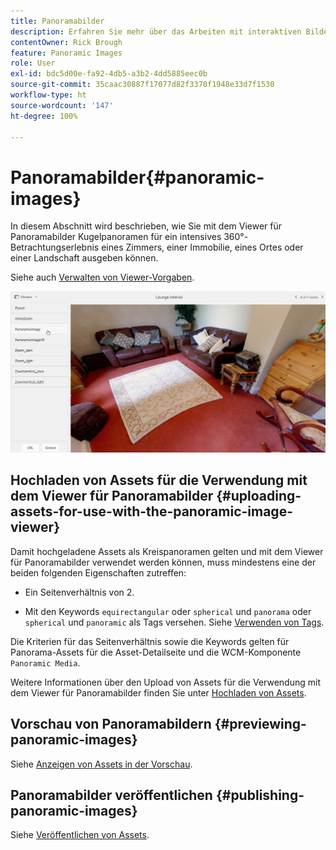 ```yaml
---
title: Panoramabilder
description: Erfahren Sie mehr über das Arbeiten mit interaktiven Bildern in Dynamic Media.
contentOwner: Rick Brough
feature: Panoramic Images
role: User
exl-id: bdc5d00e-fa92-4db5-a3b2-4dd5885eec0b
source-git-commit: 35caac30887f17077d82f3370f1948e33d7f1530
workflow-type: ht
source-wordcount: '147'
ht-degree: 100%

---
```


# Panoramabilder{#panoramic-images}

In diesem Abschnitt wird beschrieben, wie Sie mit dem Viewer für Panoramabilder Kugelpanoramen für ein intensives 360°-Betrachtungserlebnis eines Zimmers, einer Immobilie, eines Ortes oder einer Landschaft ausgeben können.

Siehe auch [Verwalten von Viewer-Vorgaben](/help/assets/dynamic-media/managing-viewer-presets.md).

![panoramic-image2](assets/panoramic-image2.png)

## Hochladen von Assets für die Verwendung mit dem Viewer für Panoramabilder {#uploading-assets-for-use-with-the-panoramic-image-viewer}

Damit hochgeladene Assets als Kreispanoramen gelten und mit dem Viewer für Panoramabilder verwendet werden können, muss mindestens eine der beiden folgenden Eigenschaften zutreffen:

* Ein Seitenverhältnis von 2.

<!--  You can override the default aspect ratio setting of 2 in CRXDE Lite at the following:
  `/conf/global/settings/cloudconfigs/dmscene7/jcr:content` -->
* Mit den Keywords `equirectangular` oder `spherical` und `panorama` oder `spherical` und `panoramic` als Tags versehen. Siehe [Verwenden von Tags](/help/sites-cloud/authoring/features/tags.md).

Die Kriterien für das Seitenverhältnis sowie die Keywords gelten für Panorama-Assets für die Asset-Detailseite und die WCM-Komponente `Panoramic Media`.

Weitere Informationen über den Upload von Assets für die Verwendung mit dem Viewer für Panoramabilder finden Sie unter [Hochladen von Assets](/help/assets/manage-digital-assets.md#uploading-assets).

<!--  NEED TO CHECK IF DM CLASSIC PART OF SKYLINE 

## Configuring Dynamic Media Classic (Scene7) {#configuring-dynamic-media-classic-scene}

For the Panoramic Image viewer to work properly within AEM, you must synchronize the Panoramic Image viewer presets with Dynamic Media Classic (Scene7) and Dynamic Media Classic (Scene7)-specific metadata so the viewer presets get updated in the JCR. To accomplish this, configure Dynamic Media Classic (Scene7) in the following manner:

1. Open the [Dynamic Media Classic desktop application](https://experienceleague.adobe.com/docs/dynamic-media-classic/using/getting-started/signing-out.html#getting-started), then sign in to your account.

1. Near the upper-right corner of the page, navigate to **[!UICONTROL Setup]** > **[!UICONTROL Application Setup]** > **[!UICONTROL Publish Setup]** > **[!UICONTROL Image Server]**.
1. On the Image Server Publish page, from the **[!UICONTROL Publish Context]** drop-down menu near the top, select **[!UICONTROL Image Serving]**.

1. On the same Image Server Publish page, locate the heading **[!UICONTROL Request Attributes]**.
1. Under the Request Attributes heading, locate **[!UICONTROL Reply Image Size Limit]**. Then, in the associated Width and Height fields, increase the maximum allowable image size for panoramic images.

   Dynamic Media Classic (Scene7) has a limit of 25,000,000 pixels. The maximum allowable size for images with a 2:1 aspect ratio is 7000 x 3500. However, for typical desktop screens, 4096 x 2048 pixels is sufficient.

   >[!NOTE]
   >
   >Only images that fall within the maximum allowable image size are supported. Requests for images that are above the size limit will result in a 403 response.

1. Under the Request Attributes heading, do the following:

    * Set Request Obfuscation Mode to **[!UICONTROL Disabled]**.
    * Set Request Locking Mode to **[!UICONTROL Disabled]**.

   These settings are necessary for using the `Panoramic Media` WCM component in AEM.

1. At the bottom of the Image Server Publish page, on the left side, select **[!UICONTROL Save]**.

1. In the lower-right corner, select **[!UICONTROL Close]**.

### Troubleshooting the Panoramic Media WCM component {#troubleshooting-the-panoramic-media-wcm-component}

If you dropped an image into the Panoramic Media component in your WCM and the component placeholder collapsed, you may want to troubleshoot the following:

* If you experience a 403 Forbidden error, it may have been caused by the requested image size being too large. Review the **[!UICONTROL Reply Image Size Limit]** settings in [Configuring Dynamic Media Classic (Scene7)](/help/assets/dynamic-media/panoramic-images.md#configuring%20dynamic%20media%20classic%20(scene7)).

* For an "Invalid lock" on the asset or "Parsing error" displayed on the page, check Request Obfuscation Mode and Request Locking Mode to ensure they are disabled.
* For a tainted canvas error, setup a Rule Set Definition File Path and Invalidate CTN for the previous requests for the image asset.
* If image quality becomes very low after an image request with sizing above the supported limit, check that the **[!UICONTROL JPEG Encoding Attributes > Quality]** setting is not empty. A typical setting for the **[!UICONTROL Quality]** field is `95`. You can find the setting on the Image Server Publish page. To access the page, see [Configuring Dynamic Media Classic (Scene7)](/help/assets/dynamic-media/panoramic-images.md#configuring%20dynamic%20media%20classic%20(scene7)).

-->

## Vorschau von Panoramabildern {#previewing-panoramic-images}

Siehe [Anzeigen von Assets in der Vorschau](/help/assets/dynamic-media/previewing-assets.md).

## Panoramabilder veröffentlichen {#publishing-panoramic-images}

Siehe [Veröffentlichen von Assets](/help/assets/dynamic-media/publishing-dynamicmedia-assets.md).
